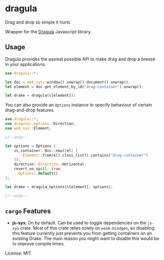 # dragula

Drag and drop so simple it hurts

Wrapper for the [Dragula](https://bevacqua.github.io/dragula/) Javascript library.

## Usage
Dragula provides the easiest possible API to make drag and drop a breeze in your
applications.
```rust
use dragula::*;

let doc = web_sys::window().unwrap().document().unwrap();
let element = doc.get_element_by_id("drag-container").unwrap();

let drake = dragula(&[element]);

```

You can also provide an `Options` instance to specify
behaviour of certain drag-and-drop features.
```rust
use dragula::*;
use dragula::options::Direction;
use web_sys::Element;

//--snip--

let options = Options {
    is_container: Box::new(|el| {
        Element::from(el).class_list().contains("drag-container")
    }),
    direction: Direction::Horizontal,
    revert_on_spill: true,
    ..Options::default()
};

let drake = dragula_options(&[element], options);

//--snip--

```

## `cargo` Features
- **js-sys**: On by default. Can be used to toggle dependencies on the `js-sys`
  crate. Most of this crate relies solely on `wasm-bindgen`, so disabling this
  feature currently just prevents you from getting containers on an existing
  Drake. The main reason you might want to disable this would be to improve compile
  times.

License: MIT

